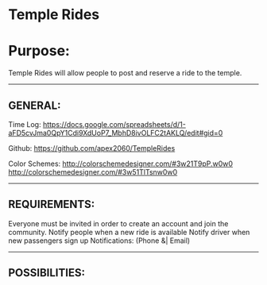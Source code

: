 Temple Rides
=============
Purpose:
===================
Temple Rides will allow people to post and reserve a ride to the temple.


------------------------
GENERAL:
------------------------
Time Log: https://docs.google.com/spreadsheets/d/1-aFD5cvJma0QpY1Cdi9XdUoP7_MbhD8ivOLFC2tAKLQ/edit#gid=0

Github: https://github.com/apex2060/TempleRides

Color Schemes:
http://colorschemedesigner.com/#3w21T9pP.w0w0
http://colorschemedesigner.com/#3w51TlTsnw0w0


------------------------
REQUIREMENTS:
------------------------
Everyone must be invited in order to create an account and join the community.
Notify people when a new ride is available
Notify driver when new passengers sign up
Notifications: (Phone &| Email)


-------------
POSSIBILITIES:
-------------
